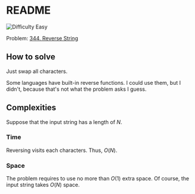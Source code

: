 # README

![Difficulty Easy](https://img.shields.io/badge/Difficulty-Easy-green)

Problem: [344. Reverse String][problem]

[problem]: https://leetcode.com/problems/reverse-string/description/



## How to solve

Just swap all characters.

Some languages have built-in reverse functions.
I could use them, but I didn't, because that's not what the problem asks I guess.



## Complexities

Suppose that the input string has a length of $N$.

### Time

Reversing visits each characters.
Thus, $O(N)$.

### Space

The problem requires to use no more than $O(1)$ extra space.
Of course, the input string takes $O(N)$ space.
